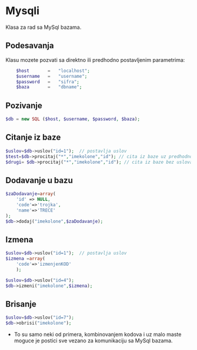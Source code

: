 # Mysqli

Klasa za rad sa MySql bazama.

## Podesavanja
Klasu mozete pozvati sa direktno ili predhodno postavljenim parametrima:

```php
    $host       =   "localhost";
    $username   =   "username";
    $password   =   "sifra";
    $baza       =   "dbname";
```
   
## Pozivanje

```php
$db = new SQL ($host, $username, $password, $baza);
```


## Citanje iz baze
```php
$uslov=$db->uslov("id=1"); 	// postavlja uslov
$test=$db->procitaj("*","imekolone","id"); // cita iz baze uz predhodno postavljen uslov, i na kraju ga ponistava
$drugi= $db->procitaj("*","imekolone","id"); // cita iz baze bez uslova
```

## Dodavanje u bazu


```php
$zaDodavanje=array(
    'id' => NULL,
    'code'=>'trojka',
    'name'=>'TRECE'
);
$db->dodaj("imekolone",$zaDodavanje);
```

## Izmena
```php
$uslov=$db->uslov("id=1"); 	// postavlja uslov
$izmena =array(
	'code'=>'izmenjenKOD'
	);

$uslov=$db->uslov("id=4"); 
$db->izmeni("imekolone",$izmena);
```

## Brisanje
```php
$uslov=$db->uslov("id=7"); 
$db->obrisi("imekolone");
```
* To su samo neki od primera, kombinovanjem kodova i uz malo maste moguce je postici sve vezano za komunikaciju sa MySql bazama.

